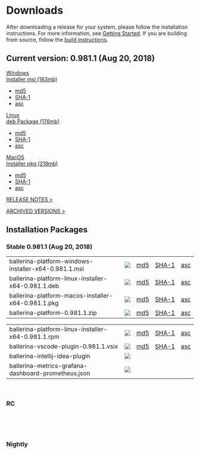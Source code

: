 <link rel="stylesheet" href="/css/download-page.css"></link>
<script src="/js/download-page.js"></script>
<div class="row cBallerina-io-Gray-row">
    <div class="container">
        <div class="row">
            <div class="col-xs-12 col-sm-12 col-md-6 col-lg-6 cDownloadsHeader">
                <h1>Downloads</h1>
                <p>
                    After downloading a release for your system, please follow the installation instructions. For more information, see <a href="https://ballerina.io/learn/getting-started/#installing-ballerina">Getting Started</a>. If you are building from source, follow the <a href="https://github.com/ballerina-platform/ballerina-lang/blob/master/README.md#install-from-source">build instructions</a>.
                </p>
            </div>
        </div>
        <div class="row">
            <div class="col-xs-12 col-sm-12 col-md-12 col-lg-12 cDownloadsHeader">       
                <div class="cFeaturedVersion">
                    <h2>Current version: <span id="versionInfo">0.981.1 (Aug 20, 2018)</span></h2>
                </div>
            </div>
        </div>
        <div class="clearfix"></div>
        <div class="row cDownloads">
            <div class="col-xs-12 col-sm-12 col-md-4 col-lg-4 cDownloadLeft">
                <a id="packWindows" href="https://product-dist.ballerina.io/downloads/0.981.1/ballerina-platform-windows-installer-x64-0.981.1.msi" class="cDownload" data-download="downloads" data-pack="ballerina-platform-windows-installer-x64-0.981.1.msi">
                    <div>Windows</div>
                    <div class="cSize">Installer msi <span id="packWindowsName">(183mb)</span></div>
                </a>
                <ul class="cDiwnloadSubLinks">
                    <li><a id="packWindowsMd5" href="https://product-dist.ballerina.io/downloads/0.981.1/ballerina-platform-windows-installer-x64-0.981.1.msi.md5">md5</a></li>
                    <li><a id="packWindowsSha1" href="https://product-dist.ballerina.io/downloads/0.981.1/ballerina-platform-windows-installer-x64-0.981.1.msi.sha1">SHA-1</a></li>
                    <li><a id="packWindowsAsc" href="https://product-dist.ballerina.io/downloads/0.981.1/ballerina-platform-windows-installer-x64-0.981.1.msi.asc">asc</a></li>
                </ul>
            </div>
            <div class="col-xs-12 col-sm-12 col-md-4 col-lg-4 cDownloadMiddle">
                <a id="packLinux" href="https://product-dist.ballerina.io/downloads/0.981.1/ballerina-platform-linux-installer-x64-0.981.1.deb" class="cDownload" data-download="downloads" data-pack="ballerina-platform-linux-installer-x64-0.981.1.deb">
                    <div>Linux</div>
                    <div class="cSize">deb Package <span id="packLinuxName">(176mb)</span></div>
                </a>
                <ul class="cDiwnloadSubLinks">
                    <li><a id="packLinuxMd5" href="https://product-dist.ballerina.io/downloads/0.981.1/ballerina-platform-linux-installer-x64-0.981.1.deb.md5">md5</a></li>
                    <li><a id="packLinuxSha1" href="https://product-dist.ballerina.io/downloads/0.981.1/ballerina-platform-linux-installer-x64-0.981.1.deb.sha1">SHA-1</a></li>
                    <li><a id="packLinuxAsc" href="https://product-dist.ballerina.io/downloads/0.981.1/ballerina-platform-linux-installer-x64-0.981.1.deb.asc">asc</a></li>
                </ul>
            </div>
            <div class="col-xs-12 col-sm-12 col-md-4 col-lg-4 cDownloadMiddle">
                <a id="packMac" href="https://product-dist.ballerina.io/downloads/0.981.1/ballerina-platform-macos-installer-x64-0.981.1.pkg" class="cDownload" data-download="downloads" data-pack="ballerina-platform-macos-installer-x64-0.981.1.pkg">
                    <div>MacOS</div>
                    <div class="cSize">Installer pkg <span id="packMacName">(218mb)</span></div>
                </a>
                <ul class="cDiwnloadSubLinks">
                    <li><a id="packMacMd5" href="https://product-dist.ballerina.io/downloads/0.981.1/ballerina-platform-macos-installer-x64-0.981.1.pkg.md5">md5</a></li>
                    <li><a id="packMacSha1" href="https://product-dist.ballerina.io/downloads/0.981.1/ballerina-platform-macos-installer-x64-0.981.1.pkg.sha1">SHA-1</a></li>
                    <li><a id="packMacAsc" href="https://product-dist.ballerina.io/downloads/0.981.1/ballerina-platform-macos-installer-x64-0.981.1.pkg.asc">asc</a></li>
                </ul>
            </div>
        </div>
        <div class="col-xs-12 col-sm-16 col-md-12 col-lg-12">
            <div class="cReleaseNotes">
                <p><a href="/downloads/release-notes">RELEASE NOTES ></a></p>
            </div>
            <div class="cReleaseNotes">
                <p><a href="/downloads/archived">ARCHIVED VERSIONS ></a></p>
            </div>
        </div>
        <div class="col-xs-12 col-sm-16 col-md-12 col-lg-12">
            <div class="cStandaloneInstallers">
                <h2>Installation Packages</h2>
                <div class="cInstallers">
                    <h3 class="release-version">Stable <span id="stableInfo">0.981.1 (Aug 20, 2018)</span></h3>
                    <div class="col-xs-12 col-sm-16 col-md-6 col-lg-6 cLeftTable">
                        <div class="insPackages0container">
                            <table id="insPackages0"><tr><td style="width: 96%">ballerina-platform-windows-installer-x64-0.981.1.msi</td><td style="width: 1%; white-space: nowrap;"><a href="https://product-dist.ballerina.io/downloads/0.981.1/ballerina-platform-windows-installer-x64-0.981.1.msi" class="cDownloadLinkIcon" data-download="downloads" data-pack="ballerina-platform-windows-installer-x64-0.981.1.msi"><img src="../img/download-bg-green-fill.svg"></a></td><td style="width: 1%; white-space: nowrap;"><a href="https://product-dist.ballerina.io/downloads/0.981.1/ballerina-platform-windows-installer-x64-0.981.1.msi.md5">md5</a></td><td style="width: 1%; white-space: nowrap;"><a href="https://product-dist.ballerina.io/downloads/0.981.1/ballerina-platform-windows-installer-x64-0.981.1.msi.sha1">SHA-1</a></td><td style="width: 1%; white-space: nowrap;"><a href="https://product-dist.ballerina.io/downloads/0.981.1/ballerina-platform-windows-installer-x64-0.981.1.msi.asc">asc</a></td></tr><tr><td style="width: 96%">ballerina-platform-linux-installer-x64-0.981.1.deb</td><td style="width: 1%; white-space: nowrap;"><a href="https://product-dist.ballerina.io/downloads/0.981.1/ballerina-platform-linux-installer-x64-0.981.1.deb" class="cDownloadLinkIcon" data-download="downloads" data-pack="ballerina-platform-linux-installer-x64-0.981.1.deb"><img src="../img/download-bg-green-fill.svg"></a></td><td style="width: 1%; white-space: nowrap;"><a href="https://product-dist.ballerina.io/downloads/0.981.1/ballerina-platform-linux-installer-x64-0.981.1.deb.md5">md5</a></td><td style="width: 1%; white-space: nowrap;"><a href="https://product-dist.ballerina.io/downloads/0.981.1/ballerina-platform-linux-installer-x64-0.981.1.deb.sha1">SHA-1</a></td><td style="width: 1%; white-space: nowrap;"><a href="https://product-dist.ballerina.io/downloads/0.981.1/ballerina-platform-linux-installer-x64-0.981.1.deb.asc">asc</a></td></tr><tr><td style="width: 96%">ballerina-platform-macos-installer-x64-0.981.1.pkg</td><td style="width: 1%; white-space: nowrap;"><a href="https://product-dist.ballerina.io/downloads/0.981.1/ballerina-platform-macos-installer-x64-0.981.1.pkg" class="cDownloadLinkIcon" data-download="downloads" data-pack="ballerina-platform-macos-installer-x64-0.981.1.pkg"><img src="../img/download-bg-green-fill.svg"></a></td><td style="width: 1%; white-space: nowrap;"><a href="https://product-dist.ballerina.io/downloads/0.981.1/ballerina-platform-macos-installer-x64-0.981.1.pkg.md5">md5</a></td><td style="width: 1%; white-space: nowrap;"><a href="https://product-dist.ballerina.io/downloads/0.981.1/ballerina-platform-macos-installer-x64-0.981.1.pkg.sha1">SHA-1</a></td><td style="width: 1%; white-space: nowrap;"><a href="https://product-dist.ballerina.io/downloads/0.981.1/ballerina-platform-macos-installer-x64-0.981.1.pkg.asc">asc</a></td></tr><tr><td style="width: 96%">ballerina-platform-0.981.1.zip</td><td style="width: 1%; white-space: nowrap;"><a href="https://product-dist.ballerina.io/downloads/0.981.1/ballerina-platform-0.981.1.zip" class="cDownloadLinkIcon" data-download="downloads" data-pack="ballerina-platform-0.981.1.zip"><img src="../img/download-bg-green-fill.svg"></a></td><td style="width: 1%; white-space: nowrap;"><a href="https://product-dist.ballerina.io/downloads/0.981.1/ballerina-platform-0.981.1.zip.md5">md5</a></td><td style="width: 1%; white-space: nowrap;"><a href="https://product-dist.ballerina.io/downloads/0.981.1/ballerina-platform-0.981.1.zip.sha1">SHA-1</a></td><td style="width: 1%; white-space: nowrap;"><a href="https://product-dist.ballerina.io/downloads/0.981.1/ballerina-platform-0.981.1.zip.asc">asc</a></td></tr></table>
                        </div>
                    </div>
                    <div class="col-xs-12 col-sm-16 col-md-6 col-lg-6 cRightTable">
                        <div class="insPackages1container">
                            <table id="insPackages1"><tr><td style="width: 96%">ballerina-platform-linux-installer-x64-0.981.1.rpm</td><td style="width: 1%; white-space: nowrap;"><a href="https://product-dist.ballerina.io/downloads/0.981.1/ballerina-platform-linux-installer-x64-0.981.1.rpm" class="cDownloadLinkIcon" data-download="downloads" data-pack="ballerina-platform-linux-installer-x64-0.981.1.rpm"><img src="../img/download-bg-green-fill.svg"></a></td><td style="width: 1%; white-space: nowrap;"><a href="https://product-dist.ballerina.io/downloads/0.981.1/ballerina-platform-linux-installer-x64-0.981.1.rpm.md5">md5</a></td><td style="width: 1%; white-space: nowrap;"><a href="https://product-dist.ballerina.io/downloads/0.981.1/ballerina-platform-linux-installer-x64-0.981.1.rpm.sha1">SHA-1</a></td><td style="width: 1%; white-space: nowrap;"><a href="https://product-dist.ballerina.io/downloads/0.981.1/ballerina-platform-linux-installer-x64-0.981.1.rpm.asc">asc</a></td></tr><tr><td style="width: 96%">ballerina-vscode-plugin-0.981.1.vsix</td><td style="width: 1%; white-space: nowrap;"><a href="https://product-dist.ballerina.io/downloads/0.981.1/ballerina-vscode-plugin-0.981.1.vsix" class="cDownloadLinkIcon" data-download="downloads" data-pack="ballerina-vscode-plugin-0.981.1.vsix"><img src="../img/download-bg-green-fill.svg"></a></td><td style="width: 1%; white-space: nowrap;"><a href="https://product-dist.ballerina.io/downloads/0.981.1/ballerina-vscode-plugin-0.981.1.vsix.md5">md5</a></td><td style="width: 1%; white-space: nowrap;"><a href="https://product-dist.ballerina.io/downloads/0.981.1/ballerina-vscode-plugin-0.981.1.vsix.sha1">SHA-1</a></td><td style="width: 1%; white-space: nowrap;"><a href="https://product-dist.ballerina.io/downloads/0.981.1/ballerina-vscode-plugin-0.981.1.vsix.asc">asc</a></td></tr><tr><td style="width: 96%">ballerina-intellij-idea-plugin</td><td style="width: 1%; white-space: nowrap;"><a href="https://plugins.jetbrains.com/plugin/9520-ballerina" target="_blank" class="cDownloadLinkIcon" data-download="downloads" data-pack="ballerina-intellij-idea-plugin-0.981.1"><img src="../img/right-bg-green-fill.svg"></a></td><td style="width: 1%; white-space: nowrap;"></td><td style="width: 1%; white-space: nowrap;"></td><td style="width: 1%; white-space: nowrap;"></td></tr><tr><td style="width: 96%">ballerina-metrics-grafana-dashboard-prometheus.json</td><td style="width: 1%; white-space: nowrap;"><a href="https://product-dist.ballerina.io/downloads/0.981.1/ballerina-metrics-grafana-dashboard-prometheus.json" class="cDownloadLinkIcon" data-download="downloads" data-pack="ballerina-metrics-grafana-dashboard-prometheus.json-0.981.1"><img src="../img/download-bg-green-fill.svg"></a></td><td style="width: 1%; white-space: nowrap;"></td><td style="width: 1%; white-space: nowrap;"></td><td style="width: 1%; white-space: nowrap;"></td></tr></table>
                        </div>
                    </div>
                    <div class="clearfix"></div>
                    <br>
                    <div id="devPackContainer">
                    <h3 class="release-version">RC <span id="devInfo"></span></h3>
                    <div class="col-xs-12 col-sm-16 col-md-6 col-lg-6 cLeftTable">
                        <div class="devPackages0container">
                            <table id="devPackages0"></table>
                        </div>
                    </div>
                    <div class="col-xs-12 col-sm-16 col-md-6 col-lg-6 cRightTable">
                        <div class="devPackages0container">
                            <table id="devPackages1"></table>
                        </div>
                    </div></div>
                    <div class="clearfix"></div>
                    <br>
                    <div id="nightlyPackContainer">
                    <h3 class="release-version">Nightly <span id="nightlyInfo"></span></h3>
                    <div class="col-xs-12 col-sm-16 col-md-6 col-lg-6 cLeftTable">
                        <div class="nightlyPackages0container">
                            <table id="nightlyPackages0"></table>
                        </div>
                    </div>
                    <div class="col-xs-12 col-sm-16 col-md-6 col-lg-6 cRightTable">
                        <div class="nightlyPackages0container">
                            <table id="nightlyPackages1"></table>
                        </div>
                    </div></div>
                    <div class="clearfix"></div>
                </div>
            </div>            
        </div>
    </div>
</div>
